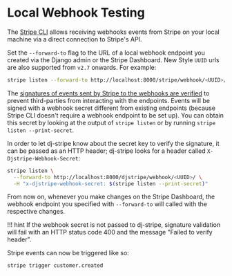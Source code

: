 # Local Webhook Testing

The [Stripe CLI][cli] allows receiving webhooks events from Stripe on your local machine via a direct connection to Stripe's API.

Set the `--forward-to` flag to the URL of a local webhook endpoint
you created via the Django admin or the Stripe Dashboard.
New Style `UUID` urls are also supported from `v2.7` onwards.
For example:

```sh
stripe listen --forward-to http://localhost:8000/stripe/webhook/<UUID>/
```

The [signatures of events sent by Stripe to the webhooks are verified][signatures]
to prevent third-parties from interacting with the endpoints.
Events will be signed with a webhook secret different from existing endpoints
(because Stripe CLI doesn't require a webhook endpoint to be set up).
You can obtain this secret by looking at the output of `stripe listen`
or by running `stripe listen --print-secret`.

In order to let dj-stripe know about the secret key to verify the signature,
it can be passed as an HTTP header;
dj-stripe looks for a header called `X-Djstripe-Webhook-Secret`:

```sh
stripe listen \
  --forward-to http://localhost:8000/djstripe/webhook/<UUID>/ \
  -H "x-djstripe-webhook-secret: $(stripe listen --print-secret)"
```

From now on, whenever you make changes on the Stripe Dashboard,
the webhook endpoint you specified with `--forward-to` will called
with the respective changes.

!!! hint
    If the webhook secret is not passed to dj-stripe,
    signature validation will fail with an HTTP status code 400
    and the message "Failed to verify header".

Stripe events can now be triggered like so:

```sh
stripe trigger customer.created
```

[cli]: https://stripe.com/docs/cli
[signatures]: https://stripe.com/docs/webhooks/signatures
